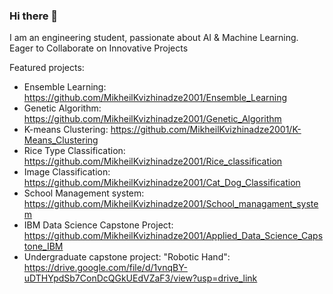 ### Hi there 👋
I am an engineering student, passionate about AI & Machine Learning. Eager to Collaborate on Innovative Projects


  
Featured projects:
- Ensemble Learning: https://github.com/MikheilKvizhinadze2001/Ensemble_Learning
- Genetic Algorithm: https://github.com/MikheilKvizhinadze2001/Genetic_Algorithm
- K-means Clustering: https://github.com/MikheilKvizhinadze2001/K-Means_Clustering
- Rice Type Classification: https://github.com/MikheilKvizhinadze2001/Rice_classification
- Image Classification: https://github.com/MikheilKvizhinadze2001/Cat_Dog_Classification
- School Management system: https://github.com/MikheilKvizhinadze2001/School_managament_system
- IBM Data Science Capstone Project: https://github.com/MikheilKvizhinadze2001/Applied_Data_Science_Capstone_IBM
- Undergraduate capstone project: "Robotic Hand": https://drive.google.com/file/d/1vnqBY-uDTHYpdSb7ConDcQGkUEdVZaF3/view?usp=drive_link


<!--
**MikheilKvizhinadze2001/MikheilKvizhinadze2001** is a ✨ _special_ ✨ repository because its `README.md` (this file) appears on your GitHub profile.

Here are some ideas to get you started:

- 🔭 I’m currently working on ...
- 🌱 I’m currently learning ...
- 👯 I’m looking to collaborate on ...
- 🤔 I’m looking for help with ...
- 💬 Ask me about ...
- 📫 How to reach me: ...
- 😄 Pronouns: ...
- ⚡ Fun fact: ...
-->
